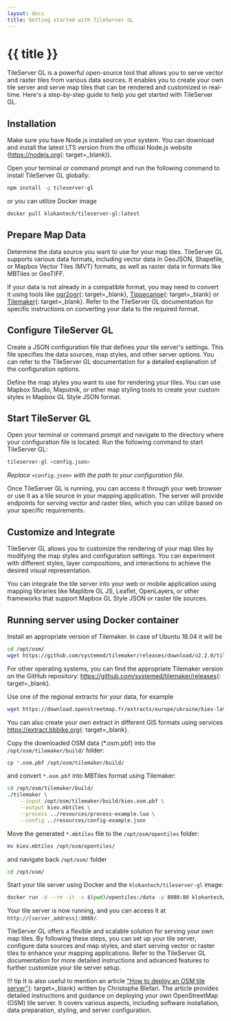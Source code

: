 ```yaml
---
layout: docs
title: Getting started with TileServer GL
---
```


# {{ title }}

TileServer GL is a powerful open-source tool that allows you to serve vector and raster tiles from various data sources. It enables you to create your own tile server and serve map tiles that can be rendered and customized in real-time. Here's a step-by-step guide to help you get started with TileServer GL.

## Installation

Make sure you have Node.js installed on your system. You can download and install the latest LTS version from the official Node.js website (<https://nodejs.org>{: target=_blank}).

Open your terminal or command prompt and run the following command to install TileServer GL globally:

```sh
npm install -g tileserver-gl
```

or you can utilize Docker image

```sh
docker pull klokantech/tileserver-gl:latest
```

## Prepare Map Data

Determine the data source you want to use for your map tiles. TileServer GL supports various data formats, including vector data in GeoJSON, Shapefile, or Mapbox Vector Tiles (MVT) formats, as well as raster data in formats like MBTiles or GeoTIFF.

If your data is not already in a compatible format, you may need to convert it using tools like [ogr2ogr](https://gdal.org/programs/ogr2ogr.html){: target=_blank}, [Tippecanoe](https://github.com/felt/tippecanoe){: target=_blank} or [Tilemaker](https://tilemaker.org){: target=_blank}. Refer to the TileServer GL documentation for specific instructions on converting your data to the required format.

## Configure TileServer GL

Create a JSON configuration file that defines your tile server's settings. This file specifies the data sources, map styles, and other server options. You can refer to the TileServer GL documentation for a detailed explanation of the configuration options.

Define the map styles you want to use for rendering your tiles. You can use Mapbox Studio, Maputnik, or other map styling tools to create your custom styles in Mapbox GL Style JSON format.

## Start TileServer GL

Open your terminal or command prompt and navigate to the directory where your configuration file is located. Run the following command to start TileServer GL:

```sh
tileserver-gl <config.json>
```

*Replace `<config.json>` with the path to your configuration file.*

Once TileServer GL is running, you can access it through your web browser or use it as a tile source in your mapping application. The server will provide endpoints for serving vector and raster tiles, which you can utilize based on your specific requirements.

## Customize and Integrate

TileServer GL allows you to customize the rendering of your map tiles by modifying the map styles and configuration settings. You can experiment with different styles, layer compositions, and interactions to achieve the desired visual representation.

You can integrate the tile server into your web or mobile application using mapping libraries like Maplibre GL JS, Leaflet, OpenLayers, or other frameworks that support Mapbox GL Style JSON or raster tile sources.

## Running server using Docker container

Install an appropriate version of Tilemaker. In case of Ubuntu 18.04 it will be

```sh
cd /opt/osm/
wget https://github.com/systemed/tilemaker/releases/download/v2.2.0/tilemaker-ubuntu-18.04.zip
```

For other operating systems, you can find the appropriate Tilemaker version on the GitHub repository: <https://github.com/systemed/tilemaker/releases>{: target=_blank}.

Use one of the regional extracts for your data, for example

```sh
wget https://download.openstreetmap.fr/extracts/europe/ukraine/kiev-latest.osm.pbf
```

You can also create your own extract in different GIS formats using services <https://extract.bbbike.org>{: target=_blank}.

Copy the downloaded OSM data (*.osm.pbf) into the `/opt/osm/tilemaker/build/` folder:

```sh
cp *.osm.pbf /opt/osm/tilemaker/build/
```

and convert `*.osm.pbf` into MBTiles format using Tilemaker:

```sh
cd /opt/osm/tilemaker/build/
./tilemaker \
    --input /opt/osm/tilemaker/build/kiev.osm.pbf \
    --output kiev.mbtiles \
    --process ../resources/process-example.lua \
    --config ../resources/config-example.json
```

Move the generated `*.mbtiles` file to the `/opt/osm/opentiles` folder:

```sh
mv kiev.mbtiles /opt/osm/opentiles/
```

and navigate back `/opt/osm/` folder

```sh
cd /opt/osm/
```

Start your tile server using Docker and the `klokantech/tileserver-gl` image:

```sh
docker run -d --rm -it -v $(pwd)/opentiles:/data -p 8080:80 klokantech/tileserver-gl:latest
```

Your tile server is now running, and you can access it at `http://[server_address]:8080/`.

TileServer GL offers a flexible and scalable solution for serving your own map tiles. By following these steps, you can set up your tile server, configure data sources and map styles, and start serving vector or raster tiles to enhance your mapping applications. Refer to the TileServer GL documentation for more detailed instructions and advanced features to further customize your tile server setup.

!!! tip
    It is also useful to mention an article ["How to deploy an OSM tile server"](https://www.blef.fr/how-to-deploy-tile-server/){: target=_blank} written by Christophe Blefari. The article provides detailed instructions and guidance on deploying your own OpenStreetMap (OSM) tile server. It covers various aspects, including software installation, data preparation, styling, and server configuration.
